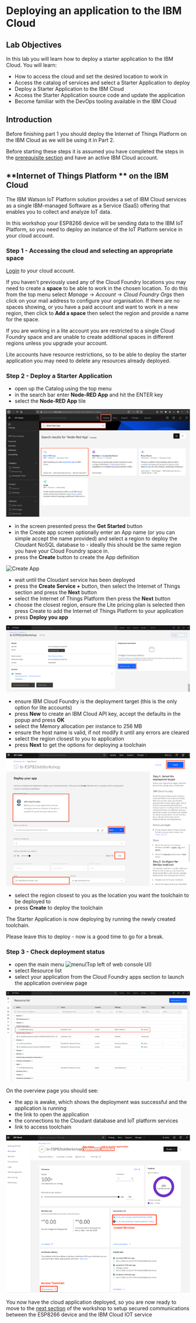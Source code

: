 # Deploying an application to the IBM Cloud

## Lab Objectives

In this lab you will learn how to deploy a starter application to the IBM Cloud.  You will learn:

- How to access the cloud and set the desired location to work in
- Access the catalog of services and select a Starter Application to deploy
- Deploy a Starter Application to the IBM Cloud
- Access the Starter Application source code and update the application
- Become familiar with the DevOps tooling available in the IBM Cloud

## Introduction

Before finishing part 1 you should deploy the Internet of Things Platform on the IBM Cloud as we will be using it in Part 2.

Before starting these steps it is assumed you have completed the steps in the [prerequisite section](PREREQ.md) and have an active IBM Cloud account.

<!-- Allow spaces inside emphasis markers (MD037) -->
<!-- markdownlint-disable MD037 -->
## **Internet of Things Platform ** on the IBM Cloud
<!-- markdownlint-enable MD037 -->

The IBM Watson IoT Platform solution provides a set of IBM Cloud services as a single IBM-managed Software as a Service (SaaS) offering that enables you to collect and analyze IoT data.

In this workshop your ESP8266 device will be sending data to the IBM IoT Platform, so you need to deploy an instance of the IoT Platform service in your cloud account.

### Step 1 - Accessing the cloud and selecting an appropriate space

[Login](https://cloud.ibm.com/login) to your cloud account.

If you haven't previously used any of the Cloud Foundry locations you may need to create a **space** to be able to work in the chosen location.  To do this from the top menu select *Manage* -> *Account* -> *Cloud Foundry Orgs* then click on your mail address to configure your organisation.  If there are no spaces showing, or you have a paid account and want to work in a new region, then click to **Add a space** then select the region and provide a name for the space.

If you are working in a lite account you are restricted to a single Cloud Foundry space and are unable to create additional spaces in different regions unless you upgrade your account.

Lite accounts have resource restrictions, so to be able to deploy the starter application you may need to delete any resources already deployed.

### Step 2 - Deploy a Starter Application

- open up the Catalog using the top menu
- in the search bar enter **Node-RED App** and hit the ENTER key
- select the **Node-RED App** tile

![Catalog](../images/catalog.png)

- in the screen presented press the **Get Started** button
- in the Create app screen optionally enter an App name (or you can simple accept the name provided) and select a region to deploy the Cloudant NoSQL database to - ideally this should be the same region you have your Cloud Foundry space in.
- press the **Create** button to create the App definition

![Create App](../images/createApp.png)

- wait until the Cloudant service has been deployed
- press the **Create Service +** button, then select the Internet of Things section and press the **Next** button
- select the Internet of Things Platform then press the **Next** button
- choose the closest region, ensure the Lite pricing plan is selected then press Create to add the Internet of Things Platform to your application
- press **Deploy you app**

![Deploy App](../images/deployApp.png)

- ensure IBM Cloud Foundry is the deployment target (this is the only option for lite accounts)
- press **New** to create an IBM Cloud API key, accept the defaults in the popup and press **OK**
- select the Memory allocation per instance to 256 MB
- ensure the host name is valid, if not modify it until any errors are cleared
- select the region closest to you to application
- press **Next** to get the options for deploying a toolchain

![App Details](../images/appDetails.png)

- select the region closest to you as the location you want the toolchain to be deployed to
- press **Create** to deploy the toolchain

The Starter Application is now deploying by running the newly created toolchain.

Please leave this to deploy - now is a good time to go for a break.

### Step 3 - Check deployment status

- open the main menu ![menu](../images/menu.png)(Top left of web console UI)
- select Resource list
- select your application from the Cloud Foundry apps section to launch the application overview page

![App Details](../images/resourceList.png)

On the overview page you should see:

- the app is awake, which shows the deployment was successful and the application is running
- the link to open the application
- the connections to the Cloudant database and IoT platform services
- link to access toolchain

![App Overview](../images/appOverview.png)

You now have the cloud application deployed, so you are now ready to move to the [next section](../part2/README.md) of the workshop to setup secured communications between the ESP8266 device and the IBM Cloud IOT service
